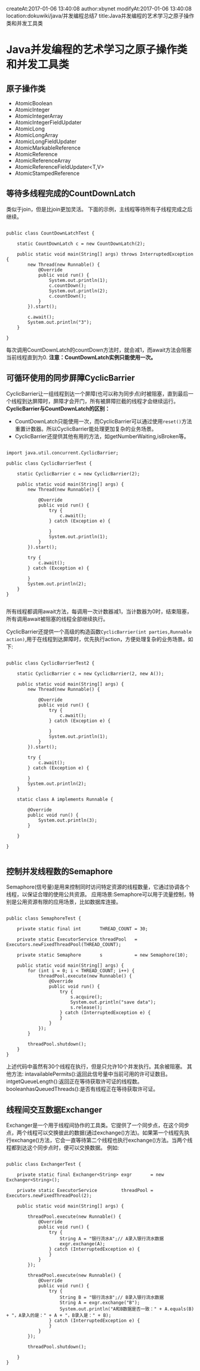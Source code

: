 createAt:2017-01-06 13:40:08
author:xbynet
modifyAt:2017-01-06 13:40:08
location:dokuwiki/java/并发编程总结7
title:Java并发编程的艺术学习之原子操作类和并发工具类 

#  Java并发编程的艺术学习之原子操作类和并发工具类 
##  原子操作类 
  * AtomicBoolean	
  * AtomicInteger	
  * AtomicIntegerArray	
  * AtomicIntegerFieldUpdater<T>	
  * AtomicLong	
  * AtomicLongArray	
  * AtomicLongFieldUpdater<T>	
  * AtomicMarkableReference<V>	
  * AtomicReference<V>	
  * AtomicReferenceArray<E>	
  * AtomicReferenceFieldUpdater<T,V>	
  * AtomicStampedReference<V>	
##  等待多线程完成的CountDownLatch 
类似于join，但是比join更加灵活。
下面的示例，主线程等待所有子线程完成之后继续。
```

public class CountDownLatchTest {

    static CountDownLatch c = new CountDownLatch(2);

    public static void main(String[] args) throws InterruptedException {
        new Thread(new Runnable() {
            @Override
            public void run() {
                System.out.println(1);
                c.countDown();
                System.out.println(2);
                c.countDown();
            }
        }).start();

        c.await();
        System.out.println("3");
    }

}

```
每次调用CountDownLatch的countDown方法时，就会减1，而await方法会阻塞当前线程直到为0.
**注意：CountDownLatch实例只能使用一次。**

##  可循环使用的同步屏障CyclicBarrier 
CyclicBarrier让一组线程到达一个屏障(也可以称为同步点)时被阻塞，直到最后一个线程到达屏障时，屏障才会开门，所有被屏障拦截的线程才会继续运行。
**CyclicBarrier与CountDownLatch的区别：**
  * CountDownLatch只能使用一次，而CyclicBarrier可以通过使用` reset() `方法重置计数器。所以CyclicBarrier能处理更加复杂的业务场景。
  * CyclicBarrier还提供其他有用的方法，如getNumberWaiting,isBroken等。
```

import java.util.concurrent.CyclicBarrier;

public class CyclicBarrierTest {

    static CyclicBarrier c = new CyclicBarrier(2);

    public static void main(String[] args) {
        new Thread(new Runnable() {

            @Override
            public void run() {
                try {
                    c.await();
                } catch (Exception e) {

                }
                System.out.println(1);
            }
        }).start();

        try {
            c.await();
        } catch (Exception e) {

        }
        System.out.println(2);
    }
}


```
所有线程都调用await方法，每调用一次计数器减1，当计数器为0时，结束阻塞，所有调用await被阻塞的线程全部继续执行。

CyclicBarrier还提供一个高级的构造函数` CyclicBarrier(int parties,Runnable action) `,用于在线程到达屏障时，优先执行action，方便处理复杂的业务场景。如下:
```

public class CyclicBarrierTest2 {

    static CyclicBarrier c = new CyclicBarrier(2, new A());

    public static void main(String[] args) {
        new Thread(new Runnable() {

            @Override
            public void run() {
                try {
                    c.await();
                } catch (Exception e) {

                }
                System.out.println(1);
            }
        }).start();

        try {
            c.await();
        } catch (Exception e) {

        }
        System.out.println(2);
    }

    static class A implements Runnable {

        @Override
        public void run() {
            System.out.println(3);
        }

    }

}


```
##  控制并发线程数的Semaphore 
Semaphore(信号量)是用来控制同时访问特定资源的线程数量，它通过协调各个线程，以保证合理的使用公共资源。
应用场景:Semaphore可以用于流量控制，特别是公用资源有限的应用场景，比如数据库连接。
```

public class SemaphoreTest {

    private static final int       THREAD_COUNT = 30;

    private static ExecutorService threadPool   = Executors.newFixedThreadPool(THREAD_COUNT);

    private static Semaphore       s            = new Semaphore(10);

    public static void main(String[] args) {
        for (int i = 0; i < THREAD_COUNT; i++) {
            threadPool.execute(new Runnable() {
                @Override
                public void run() {
                    try {
                        s.acquire();
                        System.out.println("save data");
                        s.release();
                    } catch (InterruptedException e) {
                    }
                }
            });
        }

        threadPool.shutdown();
    }
}

```
上述代码中虽然有30个线程在执行，但是只允许10个并发执行。其余被阻塞。
其他方法:
intavailablePermits():返回此信号量中当前可用的许可证数目。
intgetQueueLength():返回正在等待获取许可证的线程数。
booleanhasQueuedThreads():是否有线程正在等待获取许可证。

##  线程间交互数据Exchanger 
Exchanger是一个用于线程间协作的工具类。它提供了一个同步点，在这个同步点，两个线程可以交换彼此的数据(通过exchange()方法)。如果第一个线程先执行exchange()方法，它会一直等待第二个线程也执行exchange()方法。当两个线程都到达这个同步点时，便可以交换数据。
例如:
```

public class ExchangerTest {

    private static final Exchanger<String> exgr       = new Exchanger<String>();

    private static ExecutorService         threadPool = Executors.newFixedThreadPool(2);

    public static void main(String[] args) {

        threadPool.execute(new Runnable() {
            @Override
            public void run() {
                try {
                    String A = "银行流水A";// A录入银行流水数据
                    exgr.exchange(A);
                } catch (InterruptedException e) {
                }
            }
        });

        threadPool.execute(new Runnable() {
            @Override
            public void run() {
                try {
                    String B = "银行流水B";// B录入银行流水数据
                    String A = exgr.exchange("B");
                    System.out.println("A和B数据是否一致：" + A.equals(B) + "，A录入的是：" + A + "，B录入是：" + B);
                } catch (InterruptedException e) {
                }
            }
        });

        threadPool.shutdown();

    }
}


```
